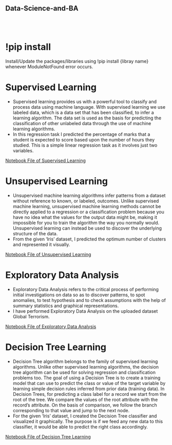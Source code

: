 ## Data-Science-and-BA
<br></br>

# !pip install
Install/Update the packages/libraries using !pip install {libray name} whenever ModuleNotFound error occurs.

# Supervised Learning 
- Supervised learning provides us with a powerful tool to classify and process data using machine language. With supervised learning we use labeled data, which is a data set that has been classified, to infer a learning algorithm. The data set is used as the basis for predicting the classification of other unlabeled data through the use of machine learning algorithms.
- In this regression task I predicted the percentage of marks that a student is expected to score based upon the number of hours they studied. This is a simple linear regression task as it involves just two variables.

[Notebook File of Supervised Learning](https://github.com/helihub-dev/Data-Science-and-BA/blob/main/concepts/Heli_1_Supervised.ipynb) 

# Unsupervised Learning
- Unsupervised machine learning algorithms infer patterns from a dataset without reference to known, or labeled, outcomes. Unlike supervised machine learning, unsupervised machine learning methods cannot be directly applied to a regression or a classification problem because you have no idea what the values for the output data might be, making it impossible for you to train the algorithm the way you normally would. Unsupervised learning can instead be used to discover the underlying structure of the data.
- From the given ‘Iris’ dataset, I predicted the optimum number of clusters and represented it visually.

[Notebook File of Unsupervised Learning](https://github.com/helihub-dev/Data-Science-and-BA/blob/main/concepts/Heli_2_Unsupervised.ipynb) 

# Exploratory Data Analysis
- Exploratory Data Analysis refers to the critical process of performing initial investigations on data so as to discover patterns, to spot anomalies, to test hypothesis and to check assumptions with the help of summary statistics and graphical representations.
- I have performed Exploratory Data Analysis on the uploaded dataset Global Terrorism. 

[Notebook File of Exploratory Data Analysis](https://github.com/helihub-dev/Data-Science-and-BA/blob/main/concepts/Heli_4_Terrorism.ipynb) 

# Decision Tree Learning
- Decision Tree algorithm belongs to the family of supervised learning algorithms. Unlike other supervised learning algorithms, the decision tree algorithm can be used for solving regression and classification problems too. The goal of using a Decision Tree is to create a training model that can use to predict the class or value of the target variable by learning simple decision rules inferred from prior data (training data). In Decision Trees, for predicting a class label for a record we start from the root of the tree. We compare the values of the root attribute with the record’s attribute. On the basis of comparison, we follow the branch corresponding to that value and jump to the next node.
- For the given ‘Iris’ dataset, I created the Decision Tree classifier and visualized it graphically. The purpose is if we feed any new data to this classifier, it would be able to predict the right class accordingly.

[Notebook File of Decision Tree Learning](https://github.com/helihub-dev/Data-Science-and-BA/blob/main/concepts/Heli_6_DecisionTree.ipynb) 
